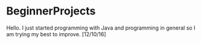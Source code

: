 # BeginnerProjects
Hello. I just started programming with Java and programming in general so I am trying my best to improve. [12/10/16]
